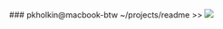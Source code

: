 <div align="center">
  ### pkholkin@macbook-btw ~/projects/readme >>
  <img src="https://github-readme-stats.vercel.app/api/top-langs/?username=Xpaul6&theme=graywhite&show_icons=true&hide_border=true&layout=compact" />
</div>

<!--
**Xpaul6/Xpaul6** is a ✨ _special_ ✨ repository because its `README.md` (this file) appears on your GitHub profile.

Here are some ideas to get you started:

- 🔭 I’m currently working on ...
- 🌱 I’m currently learning ...
- 👯 I’m looking to collaborate on ...
- 🤔 I’m looking for help with ...
- 💬 Ask me about ...
- 📫 How to reach me: ...
- 😄 Pronouns: ...
- ⚡ Fun fact: ...
-->

